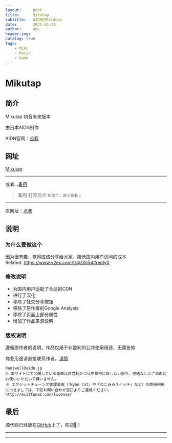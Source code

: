 ```yaml
---
layout:     post
title:      Mikutap
subtitle:   AIDN的Mikutap
date:       2021-01-28
author:     WoL
header-img: 
catalog: true
tags:
    - Miku
    - Music
    - Game
---
```


# Mikutap

## 简介

Mikutap 初音未来版本

由日本AIDN制作

AIDN官网：[点我](https://aidn.jp)

## 网址

[Mikutap](https://woleo-z.github.io/Mikutap/)

---

或者...[备用](https://u.pmdaniu.com/ERNM4)

> 备用 打开后点 `知道了，进入查看` 。

---

原网址：[点我](https://aidn.jp/mikutap/)

## 说明

### 为什么要做这个  
因为很有趣，觉得应该分享给大家，降低国内用户访问的成本  
Related: https://www.v2ex.com/t/403054#reply0    

### 修改说明  
- 为国内用户适配了合适的CDN
- 进行了汉化
- 移除了社交分享按钮
- 移除了原作者的Google Analysis
- 移除了页面上部分属性
- 增加了作品来源说明

### 版权说明  
遵循原作者的说明，作品仅用于非盈利的公共使用用途，无需告知  

商业用途请直接联系作者，[详情](https://aidn.jp/about/)
```
daniwell@aidn.jp
※ 本サイトにて公開している楽曲は非営利かつ公序良俗に反しない限り、連絡なしにご自由にお使いいただいて構いません。
※ エグジットチューンズ管理楽曲（「Nyan Cat」や「ねこみみスイッチ」など）の商用利用につきましては、下記お問い合わせ窓口よりご連絡ください。
http://exittunes.com/license/
```

## 最后

源代码已经放在[GitHub](https://github.com/WoLeo-Z/Mikutap/)上了，欢迎👏！

---
 
---
